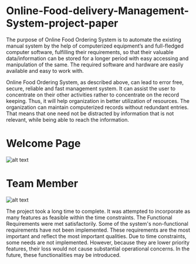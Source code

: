 # Online-Food-delivery-Management-System-project-paper
The purpose of Online Food Ordering System is to automate the existing manual system by the help of computerized equipment’s and full-fledged computer software, fulfilling their requirements, so that their valuable data/information can be stored for a longer period with easy accessing and manipulation of the same. The required software and hardware are easily available and easy to work with.

Online Food Ordering System, as described above, can lead to error free, secure, reliable and fast management system. It can assist the user to concentrate on their other activities rather to concentrate on the record keeping. Thus, it will help organization in better utilization of resources. The organization can maintain computerized records without redundant entries. That means that one need not be distracted by information that is not relevant, while being able to reach the information.

# Welcome Page
![alt text](https://github.com/AbdulOhab/Online-Food-delivery-Management-System-project-paper/blob/1199e5bd41b595983444bfc23d3844872fcb6e01/pic%201.JPG)

# Team Member
![alt text](https://github.com/AbdulOhab/Online-Food-delivery-Management-System-project-paper/blob/1199e5bd41b595983444bfc23d3844872fcb6e01/pic%202.JPG)


The project took a long time to complete. It was attempted to incorporate as many features as feasible within the time constraints. The Functional Requirements were met satisfactorily. Some of the system's non-functional requirements have not been implemented. These requirements are the most important and reflect the most important qualities. Due to time constraints, some needs are not implemented. However, because they are lower priority features, their loss would not cause substantial operational concerns. In
the future, these functionalities may be introduced.
